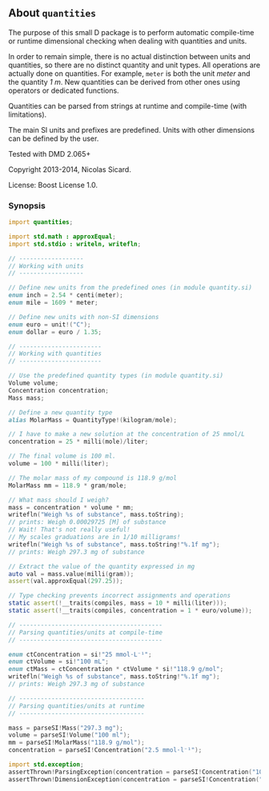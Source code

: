 ## About `quantities`

The purpose of this small D package is to perform automatic compile-time or
runtime dimensional checking when dealing with quantities and units.

In order to remain simple, there is no actual distinction between units and
quantities, so there are no distinct quantity and unit types. All operations
are actually done on quantities. For example, `meter` is both the unit _meter_
and the quantity _1 m_. New quantities can be derived from other ones using
operators or dedicated functions.

Quantities can be parsed from strings at runtime and compile-time (with
limitations).

The main SI units and prefixes are predefined. Units with other dimensions can
be defined by the user.

Tested with DMD 2.065+

Copyright 2013-2014, Nicolas Sicard.

License: Boost License 1.0.

### Synopsis

```d
import quantities;

import std.math : approxEqual;
import std.stdio : writeln, writefln;

// ------------------
// Working with units
// ------------------

// Define new units from the predefined ones (in module quantity.si)
enum inch = 2.54 * centi(meter);
enum mile = 1609 * meter;

// Define new units with non-SI dimensions
enum euro = unit!("C");
enum dollar = euro / 1.35;

// -----------------------
// Working with quantities
// -----------------------

// Use the predefined quantity types (in module quantity.si)
Volume volume;
Concentration concentration;
Mass mass;

// Define a new quantity type
alias MolarMass = QuantityType!(kilogram/mole);

// I have to make a new solution at the concentration of 25 mmol/L
concentration = 25 * milli(mole)/liter;

// The final volume is 100 ml.
volume = 100 * milli(liter);

// The molar mass of my compound is 118.9 g/mol
MolarMass mm = 118.9 * gram/mole;

// What mass should I weigh?
mass = concentration * volume * mm;
writefln("Weigh %s of substance", mass.toString); 
// prints: Weigh 0.00029725 [M] of substance
// Wait! That's not really useful!
// My scales graduations are in 1/10 milligrams!
writefln("Weigh %s of substance", mass.toString!"%.1f mg");
// prints: Weigh 297.3 mg of substance

// Extract the value of the quantity expressed in mg
auto val = mass.value(milli(gram)); 
assert(val.approxEqual(297.25));

// Type checking prevents incorrect assignments and operations
static assert(!__traits(compiles, mass = 10 * milli(liter)));
static assert(!__traits(compiles, concentration = 1 * euro/volume));

// ----------------------------------------
// Parsing quantities/units at compile-time
// ----------------------------------------

enum ctConcentration = si!"25 mmol⋅L⁻¹";
enum ctVolume = si!"100 mL";
enum ctMass = ctConcentration * ctVolume * si!"118.9 g/mol";
writefln("Weigh %s of substance", mass.toString!"%.1f mg");
// prints: Weigh 297.3 mg of substance

// -----------------------------------
// Parsing quantities/units at runtime
// -----------------------------------

mass = parseSI!Mass("297.3 mg");
volume = parseSI!Volume("100 ml");
mm = parseSI!MolarMass("118.9 g/mol");
concentration = parseSI!Concentration("2.5 mmol⋅l⁻¹");

import std.exception;
assertThrown!ParsingException(concentration = parseSI!Concentration("10 qGz"));
assertThrown!DimensionException(concentration = parseSI!Concentration("2.5 g⋅L⁻¹"));
```
